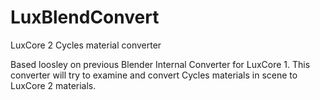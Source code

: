 # LuxBlendConvert
LuxCore 2 Cycles material converter

Based loosley on previous Blender Internal Converter for LuxCore 1.  This converter will try to examine and convert Cycles materials in scene to LuxCore 2 materials.
